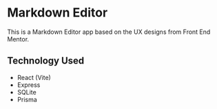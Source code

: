 # Markdown Editor

This is a Markdown Editor app based on the UX designs from Front End Mentor.

## Technology Used

- React (Vite)
- Express
- SQLite
- Prisma
